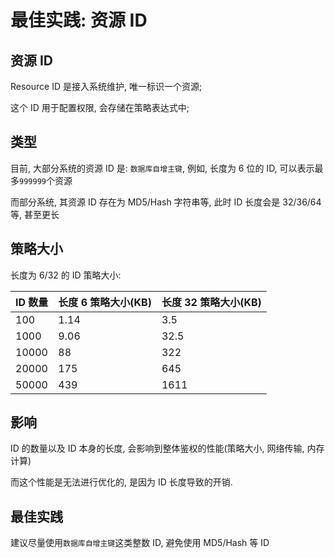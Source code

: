# 最佳实践: 资源 ID

## 资源 ID

Resource ID 是接入系统维护, 唯一标识一个资源; 

这个 ID 用于配置权限, 会存储在策略表达式中; 

## 类型

目前, 大部分系统的资源 ID 是: `数据库自增主键`, 例如, 长度为 6 位的 ID, 可以表示最多`999999`个资源

而部分系统, 其资源 ID 存在为 MD5/Hash 字符串等, 此时 ID 长度会是 32/36/64 等, 甚至更长

## 策略大小

长度为 6/32 的 ID 策略大小:

| ID 数量 | 长度 6 策略大小(KB) | 长度 32 策略大小(KB) |
|---|---|---|
| 100 | 1.14 | 3.5 |
| 1000 | 9.06 | 32.5 |
| 10000 | 88 | 322|
| 20000 | 175 | 645|
| 50000 | 439 | 1611|

## 影响

ID 的数量以及 ID 本身的长度, 会影响到整体鉴权的性能(策略大小, 网络传输, 内存计算)

而这个性能是无法进行优化的, 是因为 ID 长度导致的开销.

## 最佳实践

建议尽量使用`数据库自增主键`这类整数 ID, 避免使用 MD5/Hash 等 ID

